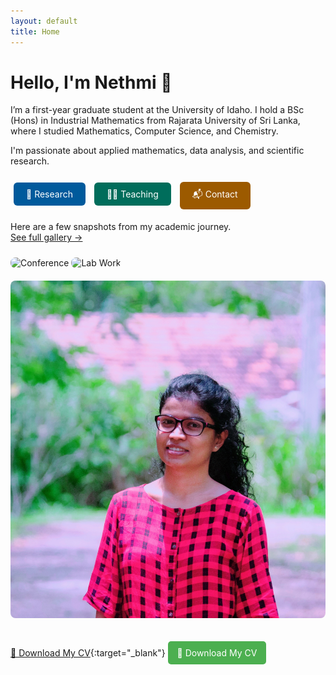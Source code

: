 ```yaml
---
layout: default
title: Home
---
```


# Hello, I'm Nethmi 👋

I’m a first-year graduate student at the University of Idaho. I hold a BSc (Hons) in Industrial Mathematics from Rajarata University of Sri Lanka, where I studied Mathematics, Computer Science, and Chemistry.

I'm passionate about applied mathematics, data analysis, and scientific research.

<div style="margin-top: 20px;">
  <a href="research.md" style="display:inline-block; padding:10px 20px; margin:5px; background:#005a9c; color:white; text-decoration:none; border-radius:6px;">🔬 Research</a>
  <a href="teaching.md" style="display:inline-block; padding:10px 20px; margin:5px; background:#006d5b; color:white; text-decoration:none; border-radius:6px;">👩‍🏫 Teaching</a>
  <a href="contact.md" style="display:inline-block; padding:10px 20px; margin:5px; background:#9c5a00; color:white; text-decoration:none; border-radius:6px;">📬 Contact</a>
</div>

Here are a few snapshots from my academic journey.  
[See full gallery →](photos.md)

<img src="assets/conf1.jpg" alt="Conference" style="max-width: 100%; height: auto; border-radius: 8px; margin: 10px 0;" />
<img src="assets/lab.jpg" alt="Lab Work" style="max-width: 100%; height: auto; border-radius: 8px; margin: 10px 0;" />
<img src="assets/profile.jpg" alt="Profile" style="max-width: 100%; height: auto; border-radius: 8px; margin: 10px 0;" />

[📄 Download My CV](assets/Nethmi_Herath_CV.pdf){:target="_blank"}
<a href="assets/Nethmi_Herath_CV.pdf" target="_blank" style="display:inline-block; padding:10px 15px; background-color:#4CAF50; color:white; text-decoration:none; border-radius:5px; margin-top:10px;">
📄 Download My CV
</a>
